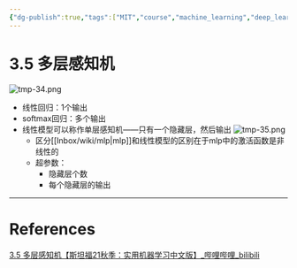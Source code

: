 ```yaml
---
{"dg-publish":true,"tags":["MIT","course","machine_learning","deep_learning"],"permalink":"/Inbox/study/人工智能/机器学习/MIT21秋课程/3.5 多层感知机/","dgPassFrontmatter":true}
---
```



# 3.5 多层感知机
![tmp-34.png](/img/user/Assets/attachments/tmp/tmp-34.png)
- 线性回归：1个输出
- softmax回归：多个输出
- 线性模型可以称作单层感知机——只有一个隐藏层，然后输出
![tmp-35.png](/img/user/Assets/attachments/tmp/tmp-35.png)
  - 区分[[Inbox/wiki/mlp\|mlp]]和线性模型的区别在于mlp中的激活函数是非线性的
  - 超参数：
	  - 隐藏层个数
	  - 每个隐藏层的输出

---
# References
[3.5 多层感知机【斯坦福21秋季：实用机器学习中文版】_哔哩哔哩_bilibili](https://www.bilibili.com/video/BV1ST4y1R7uC?spm_id_from=333.788.player.switch&vd_source=73a67190a2e14f51c71c0fa447f094aa)